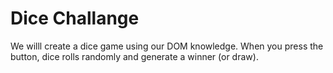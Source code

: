 # Dice Challange
We willl create a dice game using our DOM knowledge. When you press the button, dice rolls randomly and generate a winner (or draw).
